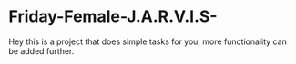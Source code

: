 # Friday-Female-J.A.R.V.I.S-
Hey this is a project that does simple tasks for you, more functionality can be added further.
